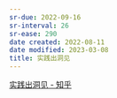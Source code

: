 ```yaml
---
sr-due: 2022-09-16
sr-interval: 26
sr-ease: 290
date created: 2022-08-11
date modified: 2023-03-08
title: 实践出洞见
---
```


[实践出洞见 - 知乎](https://zhuanlan.zhihu.com/p/521844479)
